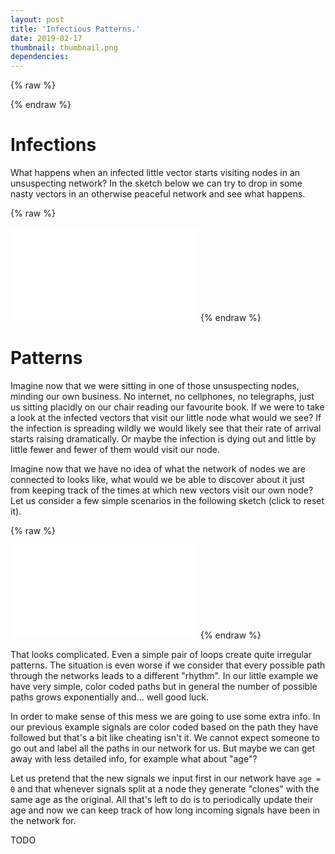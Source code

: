 ```yaml
---
layout: post
title: 'Infectious Patterns.'
date: 2019-02-17
thumbnail: thumbnail.png
dependencies:
---
```


{% raw %}
<script>
function resizeIframe(obj) {
obj.style.height = obj.contentWindow.document.body.scrollHeight + 'px';
obj.style.width = obj.contentWindow.document.body.scrollWidth + 'px';
}
</script>
{% endraw %}

# Infections

What happens when an infected little vector starts visiting nodes in an unsuspecting network? In the sketch below we can try to drop in some nasty vectors in an otherwise peaceful network and see what happens.

{% raw %}
<iframe frameborder="0" marginheight="20" marginwidth="35" scrolling="no" onload="resizeIframe(this)" src="p5/graph_infection/index.html"></iframe>
{% endraw %}

# Patterns
Imagine now that we were sitting in one of those unsuspecting nodes, minding our own business. No internet, no cellphones, no telegraphs, just us sitting placidly on our chair reading our favourite book.
If we were to take a look at the infected vectors that visit our little node what would we see? If the infection is spreading wildly we would likely see that their rate of arrival starts raising dramatically. Or maybe the infection is dying out and little by little fewer and fewer of them would visit our node.

Imagine now that we have no idea of what the network of nodes we are connected to looks like, what would we be able to discover about it just from keeping track of the times at which new vectors visit our own node? Let us consider a few simple scenarios in the following sketch (click to reset it).

{% raw %}
<iframe frameborder="0" marginheight="20" marginwidth="35" scrolling="no" onload="resizeIframe(this)" src="p5/patterns/index.html"></iframe>
{% endraw %}

That looks complicated. Even a simple pair of loops create quite irregular patterns. The situation is even worse if we consider that every possible path through the networks leads to a different "rhythm". In our little example we have very simple, color coded paths but in general the number of possible paths grows exponentially and... well good luck.

In order to make sense of this mess we are going to use some extra info. In our previous example signals are color coded based on the path they have followed but that's a bit like cheating isn't it. We cannot expect someone to go out and label all the paths in our network for us. But maybe we can get away with less detailed info, for example what about "age"?

Let us pretend that the new signals we input first in our network have `age = 0` and that whenever signals split at a node they generate "clones" with the same age as the original. All that's left to do is to periodically update their age and now we can keep track of how long incoming signals have been in the network for.

TODO
